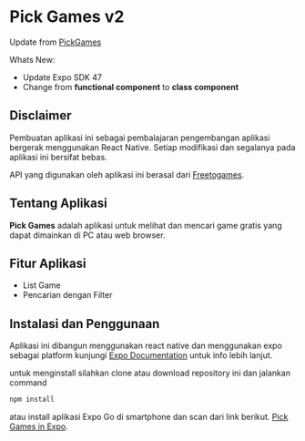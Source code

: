 # Pick Games v2

Update from [PickGames](https://github.com/arsyadbruh/pick-games/)

Whats New:

- Update Expo SDK 47
- Change from **functional component** to **class component**

## Disclaimer

Pembuatan aplikasi ini sebagai pembalajaran pengembangan aplikasi bergerak menggunakan React Native. Setiap modifikasi dan segalanya pada aplikasi ini bersifat bebas.

API yang digunakan oleh aplikasi ini berasal dari [Freetogames](https://www.freetogame.com/api/games).

## Tentang Aplikasi

**Pick Games** adalah aplikasi untuk melihat dan mencari game gratis yang dapat dimainkan di PC atau web browser.

## Fitur Aplikasi

- List Game
- Pencarian dengan Filter

## Instalasi dan Penggunaan

Aplikasi ini dibangun menggunakan react native dan menggunakan expo sebagai platform
kunjungi [Expo Documentation](https://docs.expo.dev/) untuk info lebih lanjut.

untuk menginstall silahkan clone atau download repository ini dan jalankan command

```sh
npm install
```

atau install aplikasi Expo Go di smartphone dan scan dari link berikut. [Pick Games in Expo](https://snack.expo.dev/@jafrick/pick-games-v2).

